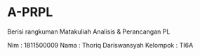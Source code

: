 # A-PRPL
Berisi rangkuman Matakuliah Analisis &amp; Perancangan PL

Nim : 1811500009
Nama : Thoriq Dariswansyah
Kelompok : TI6A
